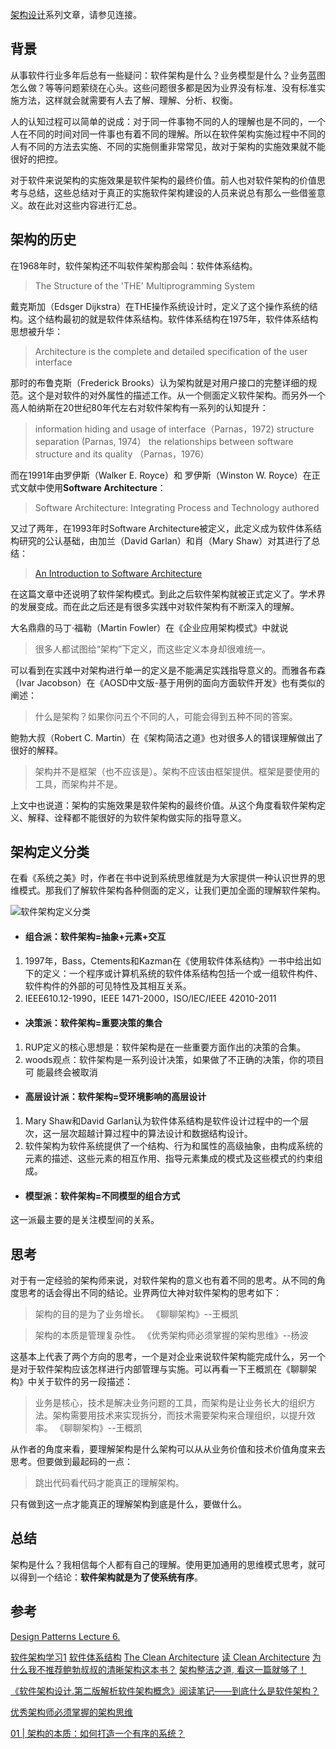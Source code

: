 [架构设计](https://www.jianshu.com/p/6131562f93b7)系列文章，请参见连接。

## 背景

从事软件行业多年后总有一些疑问：软件架构是什么？业务模型是什么？业务蓝图怎么做？等等问题萦绕在心头。这些问题很多都是因为业界没有标准、没有标准实施方法，这样就会就需要有人去了解、理解、分析、权衡。

人的认知过程可以简单的说成：对于同一件事物不同的人的理解也是不同的，一个人在不同的时间对同一件事也有着不同的理解。所以在软件架构实施过程中不同的人有不同的方法去实施、不同的实施侧重非常常见，故对于架构的实施效果就不能很好的把控。

对于软件来说架构的实施效果是软件架构的最终价值。前人也对软件架构的价值思考与总结，这些总结对于真正的实施软件架构建设的人员来说总有那么一些借鉴意义。故在此对这些内容进行汇总。

## 架构的历史

在1968年时，软件架构还不叫软件架构那会叫：软件体系结构。
>  The Structure of the 'THE' Multiprogramming System

戴克斯加（Edsger Dijkstra）在THE操作系统设计时，定义了这个操作系统的结构。这个结构最初的就是软件体系结构。软件体系结构在1975年，软件体系结构思想被升华：
> Architecture is the complete and detailed specification of the user interface

那时的布鲁克斯（Frederick Brooks）认为架构就是对用户接口的完整详细的规范。这个是对软件的对外属性的描述工作。从一个侧面定义软件架构。而另外一个高人帕纳斯在20世纪80年代左右对软件架构有一系列的认知提升：

> information hiding and usage of interface（Parnas，1972) 
structure separation (Parnas, 1974） 
the relationships between software structure and its quality （Parnas，1976）

而在1991年由罗伊斯（Walker E. Royce）和 罗伊斯（Winston W. Royce）在正式文献中使用**Software Architecture**：
> Software Architecture: Integrating Process and Technology authored

又过了两年，在1993年时Software Architecture被定义，此定义成为软件体系结构研究的公认基础，由加兰（David Garlan）和肖（Mary Shaw）对其进行了总结：
> [An Introduction to Software Architecture](http://sunnyday.mit.edu/16.355/intro_softarch.pdf)

在这篇文章中还说明了软件架构模式。到此之后软件架构就被正式定义了。学术界的发展变成。而在此之后还是有很多实践中对软件架构有不断深入的理解。

大名鼎鼎的马丁·福勒（Martin Fowler）在《企业应用架构模式》中就说
> 很多人都试图给“架构”下定义，而这些定义本身却很难统一。

可以看到在实践中对架构进行单一的定义是不能满足实践指导意义的。而雅各布森（Ivar Jacobson）在《AOSD中文版-基于用例的面向方面软件开发》也有类似的阐述：
> 什么是架构？如果你问五个不同的人，可能会得到五种不同的答案。

鲍勃大叔（Robert C. Martin）在《架构简洁之道》也对很多人的错误理解做出了很好的解释。
> 架构并不是框架（也不应该是）。架构不应该由框架提供。框架是要使用的工具，而架构并不是。

上文中也说道：架构的实施效果是软件架构的最终价值。从这个角度看软件架构定义、解释、诠释都不能很好的为软件架构做实际的指导意义。

## 架构定义分类
在看《系统之美》时，作者在书中说到系统思维就是为大家提供一种认识世界的思维模式。那我们了解软件架构各种侧面的定义，让我们更加全面的理解软件架构。

![软件架构定义分类](https://upload-images.jianshu.io/upload_images/2454595-f1f2bcf717882a1c.png?imageMogr2/auto-orient/strip%7CimageView2/2/w/360)

- #### 组合派：软件架构=抽象+元素+交互

1. 1997年，Bass，Ctements和Kazman在《使用软件体系结构》一书中给出如下的定义：一个程序或计算机系统的软件体系结构包括一个或一组软件构件、软件构件的外部的可见特性及其相互关系。
2. IEEE610.12-1990，IEEE 1471-2000，ISO/IEC/IEEE 42010-2011

- #### 决策派：软件架构=重要决策的集合
1. RUP定义的核心思想是：软件架构是在一些重要方面作出的决策的合集。
2. woods观点：软件架构是一系列设计决策，如果做了不正确的决策，你的项目可 能最终会被取消
- #### 高层设计派：软件架构=受环境影响的高层设计
1. Mary Shaw和David Garlan认为软件体系结构是软件设计过程中的一个层次，这一层次超越计算过程中的算法设计和数据结构设计。
2. 软件架构为软件系统提供了一个结构、行为和属性的高级抽象，由构成系统的元素的描述、这些元素的相互作用、指导元素集成的模式及这些模式的约束组成。

- #### 模型派：软件架构=不同模型的组合方式
这一派最主要的是关注模型间的关系。

## 思考

对于有一定经验的架构师来说，对软件架构的意义也有着不同的思考。从不同的角度思考的话会得出不同的结论。业界两位大神对软件架构的思考如下：

>架构的目的是为了业务增长。
《聊聊架构》--王概凯

>架构的本质是管理复杂性。
《优秀架构师必须掌握的架构思维》--杨波

这基本上代表了两个方向的思考，一个是对企业来说软件架构能完成什么，另一个是对于软件架构应该怎样进行内部管理与实施。可以再看一下王概凯在《聊聊架构》中关于软件的另一段描述：

>业务是核心，技术是解决业务问题的工具，而架构是让业务长大的组织方法。架构需要用技术来实现拆分，而技术需要架构来合理组织，以提升效率。
《聊聊架构》--王概凯

从作者的角度来看，要理解架构是什么架构可以从从业务价值和技术价值角度来去思考。但要做到最起码的一点：

> 跳出代码看代码才能真正的理解架构。

只有做到这一点才能真正的理解架构到底是什么，要做什么。

## 总结

架构是什么？我相信每个人都有自己的理解。使用更加通用的思维模式思考，就可以得到一个结论：**软件架构就是为了使系统有序**。

## 参考

[Design Patterns Lecture 6.](https://slidesplayer.com/slide/14546619/)

[软件架构学习1](https://blog.csdn.net/roylam12345/article/details/104342889)
[软件体系结构](https://baike.baidu.com/item/%E8%BD%AF%E4%BB%B6%E4%BD%93%E7%B3%BB%E7%BB%93%E6%9E%84/9981415)
[The Clean Architecture](https://www.jianshu.com/p/942b9ac4da56)
[读 Clean Architecture](https://dourok.info/2018/07/08/clean-architecture/)
[为什么我不推荐鲍勃叔叔的清晰架构这本书？](https://www.jdon.com/50899)
[架构整洁之道, 看这一篇就够了！](https://zhuanlan.zhihu.com/p/65658089)

[《软件架构设计.第二版解析软件架构概念》阅读笔记——到底什么是软件架构？](https://my.oschina.net/ywbrj042/blog/631653)

[优秀架构师必须掌握的架构思维](https://www.infoq.cn/article/architecture-thought)

[01 | 架构的本质：如何打造一个有序的系统？](https://time.geekbang.org/column/article/200825)
